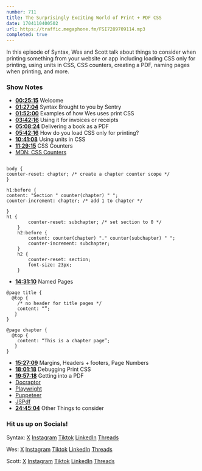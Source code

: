 ```yaml
---
number: 711
title: The Surprisingly Exciting World of Print + PDF CSS
date: 1704110400502
url: https://traffic.megaphone.fm/FSI7289709114.mp3
completed: true
---
```


In this episode of Syntax, Wes and Scott talk about things to consider when printing something from your website or app including loading CSS only for printing, using units in CSS, CSS counters, creating a PDF, naming pages when printing, and more.

### Show Notes

* **[00:25:15](#t=00:25:15)** Welcome
* **[01:27:04](#t=01:27:04)** Syntax Brought to you by Sentry
* **[01:52:00](#t=01:52:00)** Examples of how Wes uses print CSS
* **[03:42:16](#t=03:42:16)** Using it for invoices or receipts
* **[05:08:24](#t=05:08:24)** Delivering a book as a PDF
* **[05:42:16](#t=05:42:16)** How do you load CSS only for printing?
* **[10:41:08](#t=10:41:08)** Using units in CSS
* **[11:29:15](#t=11:29:15)** CSS Counters
* [MDN: CSS Counters](https://developer.mozilla.org/en-US/docs/Web/CSS/CSS_counter_styles/Using_CSS_counters)
```

body {
counter-reset: chapter; /* create a chapter counter scope */
}

h1:before {
content: "Section " counter(chapter) " ";
counter-increment: chapter; /* add 1 to chapter */

}
h1 {
        counter-reset: subchapter; /* set section to 0 */
    }
    h2:before {
        content: counter(chapter) "." counter(subchapter) " ";
        counter-increment: subchapter;
    }
    h2 {
        counter-reset: section;
        font-size: 23px;
    }
```
* **[14:31:10](#t=14:31:10)** Named Pages
```
@page title {
  @top {
    /* no header for title pages */
    content: “”;
   }
}

@page chapter {
  @top {
    content: “This is a chapter page”;
   }
}
```
* **[15:27:09](#t=15:27:09)** Margins, Headers + footers, Page Numbers
* **[18:01:18](#t=18:01:18)** Debugging Print CSS
* **[19:57:18](#t=19:57:18)** Getting into a PDF
* [Docraptor](http://docraptor.com/)
* [Playwright](https://playwright.dev/)
* [Puppeteer](https://pptr.dev/)
* [JSPdf](https://www.npmjs.com/package/jspdf)
* **[24:45:04](#t=24:45:04)** Other Things to consider

### Hit us up on Socials!

Syntax: [X](https://twitter.com/syntaxfm) [Instagram](https://www.instagram.com/syntax_fm/) [Tiktok](https://www.tiktok.com/@syntaxfm) [LinkedIn](https://www.linkedin.com/company/96077407/admin/feed/posts/) [Threads](https://www.threads.net/@syntax_fm)

Wes: [X](https://twitter.com/wesbos) [Instagram](https://www.instagram.com/wesbos/) [Tiktok](https://www.tiktok.com/@wesbos) [LinkedIn](https://www.linkedin.com/in/wesbos/) [Threads](https://www.threads.net/@wesbos)

Scott: [X](https://twitter.com/stolinski) [Instagram](https://www.instagram.com/stolinski/) [Tiktok](https://www.tiktok.com/@stolinski) [LinkedIn](https://www.linkedin.com/in/stolinski/) [Threads](https://www.threads.net/@stolinski)